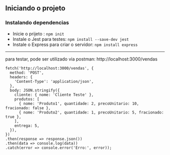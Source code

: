 ## Iniciando o projeto

### Instalando dependencias
- Inicie o prijeto : ``npm init``
- Instale o Jest para testes: ``npm install --save-dev jest ``
- Instale o Express para criar o servidor: ``npm install express ``

---

para testar, pode ser utilizado via postman:  http://localhost:3000/vendas

```
fetch('http://localhost:3000/vendas', {
  method: 'POST',
  headers: {
    'Content-Type': 'application/json',
  },
  body: JSON.stringify({
    cliente: { nome: 'Cliente Teste' },
    produtos: [
      { nome: 'Produto1', quantidade: 2, precoUnitario: 10, fracionado: false },
      { nome: 'Produto2', quantidade: 1, precoUnitario: 5, fracionado: true },
    ],
    entrega: 5,
  }),
})
.then(response => response.json())
.then(data => console.log(data))
.catch(error => console.error('Erro:', error));

```
